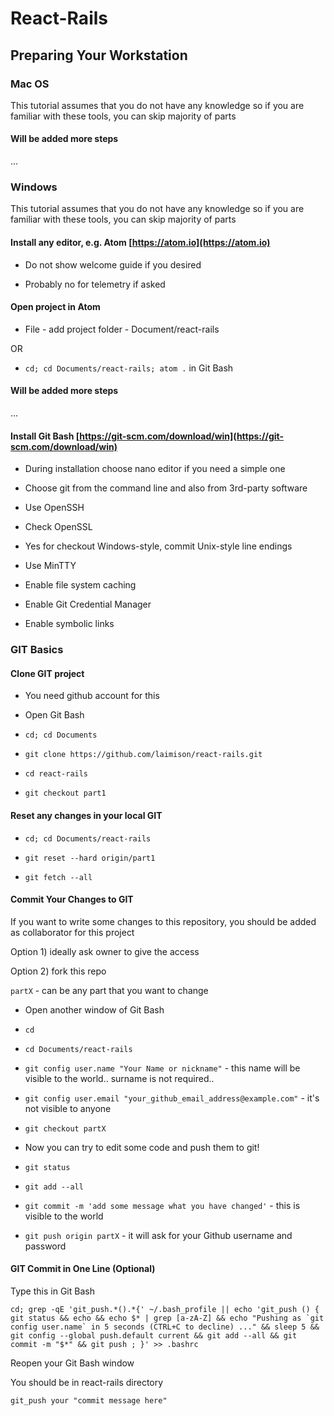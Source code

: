 # React-Rails

## Preparing Your Workstation

### Mac OS

This tutorial assumes that you do not have any knowledge so if you are familiar with these tools, you can skip majority of parts

#### Will be added more steps

...

### Windows

This tutorial assumes that you do not have any knowledge so if you are familiar with these tools, you can skip majority of parts

#### Install any editor, e.g. Atom [https://atom.io](https://atom.io)

* Do not show welcome guide if you desired

* Probably no for telemetry if asked

#### Open project in Atom

* File - add project folder - Document/react-rails

OR

* `cd; cd Documents/react-rails; atom .` in Git Bash

#### Will be added more steps

...

#### Install Git Bash [https://git-scm.com/download/win](https://git-scm.com/download/win)

* During installation choose nano editor if you need a simple one

* Choose git from the command line and also from 3rd-party software

* Use OpenSSH

* Check OpenSSL

* Yes for checkout Windows-style, commit Unix-style line endings

* Use MinTTY

* Enable file system caching

* Enable Git Credential Manager

* Enable symbolic links

### GIT Basics

#### Clone GIT project

* You need github account for this

* Open Git Bash

* `cd; cd Documents`

* `git clone https://github.com/laimison/react-rails.git`

* `cd react-rails`

* `git checkout part1`

#### Reset any changes in your local GIT

* `cd; cd Documents/react-rails`

* `git reset --hard origin/part1`

* `git fetch --all`

#### Commit Your Changes to GIT

If you want to write some changes to this repository, you should be added as collaborator for this project

Option 1) ideally ask owner to give the access

Option 2) fork this repo

`partX` - can be any part that you want to change

* Open another window of Git Bash

* `cd`

* `cd Documents/react-rails`

* `git config user.name "Your Name or nickname"` - this name will be visible to the world.. surname is not required..

* `git config user.email "your_github_email_address@example.com"` - it's not visible to anyone

* `git checkout partX`

* Now you can try to edit some code and push them to git!

* `git status`

* `git add --all`

* `git commit -m 'add some message what you have changed'` - this is visible to the world

* `git push origin partX` - it will ask for your Github username and password

#### GIT Commit in One Line (Optional)

Type this in Git Bash

``cd; grep -qE 'git_push.*().*{' ~/.bash_profile || echo 'git_push () { git status && echo && echo $* | grep [a-zA-Z] && echo "Pushing as `git config user.name` in 5 seconds (CTRL+C to decline) ..." && sleep 5 && git config --global push.default current && git add --all && git commit -m "$*" && git push ; }' >> .bashrc``

Reopen your Git Bash window

You should be in react-rails directory

`git_push your "commit message here"`

